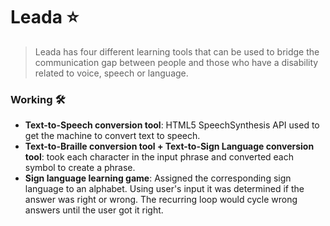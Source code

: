 # Leada ⭐️
> Leada has four different learning tools that can be used to bridge the communication gap between people and those who have a disability related to voice, speech or language. 

### Working  🛠 
- **Text-to-Speech conversion tool**: HTML5 SpeechSynthesis API used to get the machine to convert text to speech.  
- **Text-to-Braille conversion tool + Text-to-Sign Language conversion tool**: took each character in the input phrase and converted each symbol to create a phrase. 
- **Sign language learning game**: Assigned the corresponding sign language to an alphabet. Using user's input it was determined if the answer was right or wrong. The recurring loop would cycle wrong answers until the user got it right.
